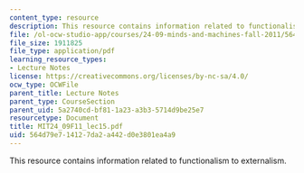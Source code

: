 ```yaml
---
content_type: resource
description: This resource contains information related to functionalism to externalism.
file: /ol-ocw-studio-app/courses/24-09-minds-and-machines-fall-2011/564d79e714127da2a442d0e3801ea4a9_MIT24_09F11_lec15.pdf
file_size: 1911825
file_type: application/pdf
learning_resource_types:
- Lecture Notes
license: https://creativecommons.org/licenses/by-nc-sa/4.0/
ocw_type: OCWFile
parent_title: Lecture Notes
parent_type: CourseSection
parent_uid: 5a2740cd-bf81-1a23-a3b3-5714d9be25e7
resourcetype: Document
title: MIT24_09F11_lec15.pdf
uid: 564d79e7-1412-7da2-a442-d0e3801ea4a9
---
```

This resource contains information related to functionalism to externalism.